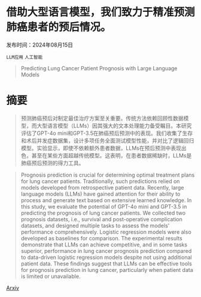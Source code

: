 # 借助大型语言模型，我们致力于精准预测肺癌患者的预后情况。

发布时间：2024年08月15日

`LLM应用` `人工智能`

> Predicting Lung Cancer Patient Prognosis with Large Language Models

# 摘要

> 预测肺癌预后对制定最佳治疗方案至关重要。传统方法依赖回顾性数据模型，而大型语言模型（LLMs）因其强大的文本处理能力备受瞩目。本研究评估了GPT-4o mini和GPT-3.5在肺癌预后预测中的表现。我们收集了生存和术后并发症数据集，设计多项任务全面测试模型性能，并对比了逻辑回归模型。实验显示，即使不依赖额外患者数据，LLMs在预后预测中表现出色，甚至在某些方面超越传统模型。这表明，在患者数据稀缺时，LLMs是肺癌预后预测的得力工具。

> Prognosis prediction is crucial for determining optimal treatment plans for lung cancer patients. Traditionally, such predictions relied on models developed from retrospective patient data. Recently, large language models (LLMs) have gained attention for their ability to process and generate text based on extensive learned knowledge. In this study, we evaluate the potential of GPT-4o mini and GPT-3.5 in predicting the prognosis of lung cancer patients. We collected two prognosis datasets, i.e., survival and post-operative complication datasets, and designed multiple tasks to assess the models' performance comprehensively. Logistic regression models were also developed as baselines for comparison. The experimental results demonstrate that LLMs can achieve competitive, and in some tasks superior, performance in lung cancer prognosis prediction compared to data-driven logistic regression models despite not using additional patient data. These findings suggest that LLMs can be effective tools for prognosis prediction in lung cancer, particularly when patient data is limited or unavailable.

[Arxiv](https://arxiv.org/abs/2408.07971)